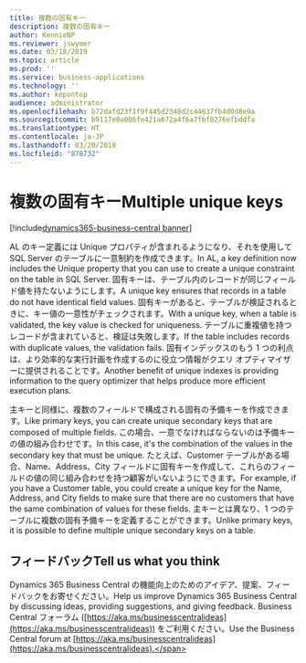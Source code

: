 ```yaml
---
title: 複数の固有キー
description: 複数の固有キー
author: KennieNP
ms.reviewer: jswymer
ms.date: 03/18/2019
ms.topic: article
ms.prod: ''
ms.service: business-applications
ms.technology: ''
ms.author: kepontop
audience: administrator
ms.openlocfilehash: b72dafd23f1f9f445d2348d2c44637fb4d0d8e9a
ms.sourcegitcommit: b9117e0a006fe421a672a4f6a7fbf0276efbddfa
ms.translationtype: HT
ms.contentlocale: ja-JP
ms.lasthandoff: 03/20/2019
ms.locfileid: "878732"
---
```

# <a name="multiple-unique-keys"></a><span data-ttu-id="f1bcc-103">複数の固有キー</span><span class="sxs-lookup"><span data-stu-id="f1bcc-103">Multiple unique keys</span></span>

[!include[dynamics365-business-central banner](../includes/dynamics365-business-central.md)]

<span data-ttu-id="f1bcc-104">AL のキー定義には Unique プロパティが含まれるようになり、それを使用して SQL Server のテーブルに一意制約を作成できます。</span><span class="sxs-lookup"><span data-stu-id="f1bcc-104">In AL, a key definition now includes the Unique property that you can use to create a unique constraint on the table in SQL Server.</span></span> <span data-ttu-id="f1bcc-105">固有キーは、テーブル内のレコードが同じフィールド値を持たないようにします。</span><span class="sxs-lookup"><span data-stu-id="f1bcc-105">A unique key ensures that records in a table do not have identical field values.</span></span> <span data-ttu-id="f1bcc-106">固有キーがあると、テーブルが検証されるときに、キー値の一意性がチェックされます。</span><span class="sxs-lookup"><span data-stu-id="f1bcc-106">With a unique key, when a table is validated, the key value is checked for uniqueness.</span></span> <span data-ttu-id="f1bcc-107">テーブルに重複値を持つレコードが含まれていると、検証は失敗します。</span><span class="sxs-lookup"><span data-stu-id="f1bcc-107">If the table includes records with duplicate values, the validation fails.</span></span> <span data-ttu-id="f1bcc-108">固有インデックスのもう 1 つの利点は、より効率的な実行計画を作成するのに役立つ情報がクエリ オプティマイザーに提供されることです。</span><span class="sxs-lookup"><span data-stu-id="f1bcc-108">Another benefit of unique indexes is providing information to the query optimizer that helps produce more efficient execution plans.</span></span>

<span data-ttu-id="f1bcc-109">主キーと同様に、複数のフィールドで構成される固有の予備キーを作成できます。</span><span class="sxs-lookup"><span data-stu-id="f1bcc-109">Like primary keys, you can create unique secondary keys that are composed of multiple fields.</span></span> <span data-ttu-id="f1bcc-110">この場合、一意でなければならないのは予備キーの値の組み合わせです。</span><span class="sxs-lookup"><span data-stu-id="f1bcc-110">In this case, it's the combination of the values in the secondary key that must be unique.</span></span> <span data-ttu-id="f1bcc-111">たとえば、Customer テーブルがある場合、Name、Address、City フィールドに固有キーを作成して、これらのフィールドの値の同じ組み合わせを持つ顧客がいないようにできます。</span><span class="sxs-lookup"><span data-stu-id="f1bcc-111">For example, if you have a Customer table, you could create a unique key for the Name, Address, and City fields to make sure that there are no customers that have the same combination of values for these fields.</span></span> <span data-ttu-id="f1bcc-112">主キーとは異なり、1 つのテーブルに複数の固有予備キーを定義することができます。</span><span class="sxs-lookup"><span data-stu-id="f1bcc-112">Unlike primary keys, it is possible to define multiple unique secondary keys on a table.</span></span>

## <a name="tell-us-what-you-think"></a><span data-ttu-id="f1bcc-113">フィードバック</span><span class="sxs-lookup"><span data-stu-id="f1bcc-113">Tell us what you think</span></span>
<span data-ttu-id="f1bcc-114">Dynamics 365 Business Central の機能向上のためのアイデア、提案、フィードバックをお寄せください。</span><span class="sxs-lookup"><span data-stu-id="f1bcc-114">Help us improve Dynamics 365 Business Central by discussing ideas, providing suggestions, and giving feedback.</span></span> <span data-ttu-id="f1bcc-115">Business Central フォーラム ([https://aka.ms/businesscentralideas](https://aka.ms/businesscentralideas)) をご利用ください。</span><span class="sxs-lookup"><span data-stu-id="f1bcc-115">Use the Business Central forum at [https://aka.ms/businesscentralideas](https://aka.ms/businesscentralideas).</span></span>
